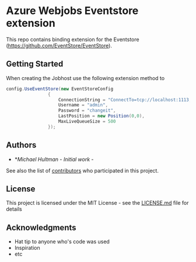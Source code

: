 # Azure Webjobs Eventstore extension

This repo contains binding extension for the Eventstore (https://github.com/EventStore/EventStore).

## Getting Started

When creating the Jobhost use the following extension method to 

```c#
config.UseEventStore(new EventStoreConfig
                {
                    ConnectionString = "ConnectTo=tcp://localhost:1113;HeartbeatTimeout=20000",
                    Username = "admin",
                    Password = "changeit",
                    LastPosition = new Position(0,0),
                    MaxLiveQueueSize = 500
                });
```

## Authors

* **Michael Hultman* - *Initial work* -

See also the list of [contributors](https://github.com/your/project/contributors) who participated in this project.

## License

This project is licensed under the MIT License - see the [LICENSE.md](LICENSE.md) file for details

## Acknowledgments

* Hat tip to anyone who's code was used
* Inspiration
* etc

